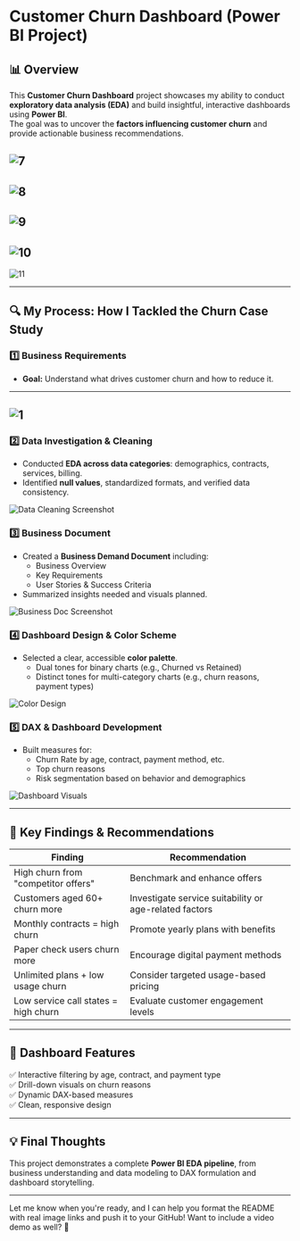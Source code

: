 # Customer Churn Dashboard (Power BI Project)

## 📊 Overview  
This **Customer Churn Dashboard** project showcases my ability to conduct **exploratory data analysis (EDA)** and build insightful, interactive dashboards using **Power BI**.  
The goal was to uncover the **factors influencing customer churn** and provide actionable business recommendations.


![7](https://github.com/user-attachments/assets/ee3708e1-c344-4dbb-8dc5-89560956cc8d)
---
![8](https://github.com/user-attachments/assets/1467f003-27c2-4d64-a384-9e60a951487e)
---
![9](https://github.com/user-attachments/assets/13343640-d2b3-48b7-b49e-033866e14794)
---
![10](https://github.com/user-attachments/assets/4fdd09f8-9649-402c-b252-d05cf08c59a6)
---
![11](https://github.com/user-attachments/assets/d72aa3e5-29be-4a53-892f-c5de84a1a92c)

---

## 🔍 My Process: How I Tackled the Churn Case Study

### 1️⃣ Business Requirements  
- **Goal:** Understand what drives customer churn and how to reduce it.
---  
![1](https://github.com/user-attachments/assets/b1ecb5ef-0a9d-4d52-9355-19d9d4021e48)
---

### 2️⃣ Data Investigation & Cleaning  
- Conducted **EDA across data categories**: demographics, contracts, services, billing.
- Identified **null values**, standardized formats, and verified data consistency.

![Data Cleaning Screenshot](https://github.com/your-image-link)

### 3️⃣ Business Document  
- Created a **Business Demand Document** including:
  - Business Overview
  - Key Requirements  
  - User Stories & Success Criteria  
- Summarized insights needed and visuals planned.

![Business Doc Screenshot](https://github.com/your-image-link)

### 4️⃣ Dashboard Design & Color Scheme  
- Selected a clear, accessible **color palette**.
  - Dual tones for binary charts (e.g., Churned vs Retained)
  - Distinct tones for multi-category charts (e.g., churn reasons, payment types)

![Color Design](https://github.com/your-image-link)

### 5️⃣ DAX & Dashboard Development  
- Built measures for:
  - Churn Rate by age, contract, payment method, etc.
  - Top churn reasons
  - Risk segmentation based on behavior and demographics

![Dashboard Visuals](https://github.com/your-image-link)

---

## 🎯 Key Findings & Recommendations

| Finding | Recommendation |
|--------|----------------|
| High churn from "competitor offers" | Benchmark and enhance offers |
| Customers aged 60+ churn more | Investigate service suitability or age-related factors |
| Monthly contracts = high churn | Promote yearly plans with benefits |
| Paper check users churn more | Encourage digital payment methods |
| Unlimited plans + low usage churn | Consider targeted usage-based pricing |
| Low service call states = high churn | Evaluate customer engagement levels |

---

## 📌 Dashboard Features  
✅ Interactive filtering by age, contract, and payment type  
✅ Drill-down visuals on churn reasons  
✅ Dynamic DAX-based measures  
✅ Clean, responsive design  

---

## 💡 Final Thoughts  
This project demonstrates a complete **Power BI EDA pipeline**, from business understanding and data modeling to DAX formulation and dashboard storytelling.

---

Let me know when you're ready, and I can help you format the README with real image links and push it to your GitHub! Want to include a video demo as well? 🎥
